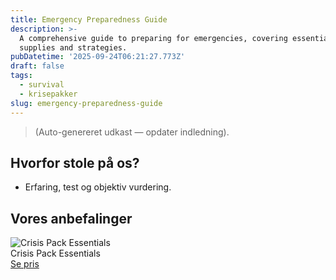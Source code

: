 ```yaml
---
title: Emergency Preparedness Guide
description: >-
  A comprehensive guide to preparing for emergencies, covering essential
  supplies and strategies.
pubDatetime: '2025-09-24T06:21:27.773Z'
draft: false
tags:
  - survival
  - krisepakker
slug: emergency-preparedness-guide
---
```

> (Auto-genereret udkast — opdater indledning).

## Hvorfor stole på os?
- Erfaring, test og objektiv vurdering.

## Vores anbefalinger


<!-- Auto: Affiliate-kort fra Products/SKUs -->

<div class="aff-card"><img src="abstract_15.png (https://v5.airtableusercontent.com/v3/u/45/45/1758708000000/1vluWuGzp4vTH4mkq1A_6g/vzvaOGZ09U7h6UnAIQVWq0OEo3GRDR5QEbN6Q1XCSlRScUQHZMTw_5oD7GAqD5diSEKrrlrSBf4kzuQ15ZkkQ6vl847-gEioOac8GI3Ce6_Jw72lKpmSVlfSD1z0UU3EZIGYj-pV1mNN_YrtNuz0bJ1anbSxfD1-upiYeSr4yeI/U6H1DCWyUN9kIeRrvF1Kij1ccjaQ_K4OPk2ebt0Rc48)" alt="Crisis Pack Essentials" class="aff-card__img" /><div class="aff-card__meta"><div class="aff-card__title">Crisis Pack Essentials</div><a class="aff-btn" href="https://affiliate.homeessentialsee62.com/deal789?utm_source=klartilalt&utm_medium=affiliate&subid=emergency-preparedness-guide-2025-09-24" rel="sponsored nofollow noopener" target="_blank">Se pris</a></div></div>

